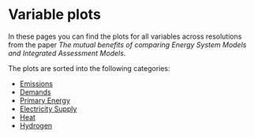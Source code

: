 # Variable plots
In these pages you can find the plots for all variables across resolutions from the paper _The mutual benefits of comparing Energy System Models and Integrated Assessment Models_.

The plots are sorted into the following categories:

* [Emissions](emissions.md)
* [Demands](demands.md)
* [Primary Energy](primary_energy.md)
* [Electricity Supply](electricity_supply.md)
* [Heat](heat.md)
* [Hydrogen](hydrogen.md)